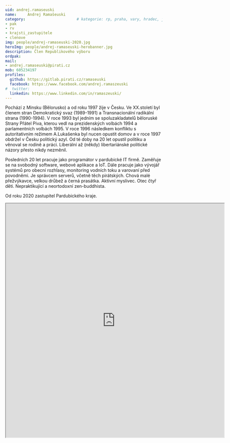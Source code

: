 ```yaml
---
uid: andrej.ramaseuski
name:     Andrej Ramašeuski
category:                 		# kategorie: rp, praha, vary, hradec, jmk, senat
- pak
- rv
- krajsti_zastupitele
- clenove
img: people/andrej-ramaseuski-2020.jpg
heroImg: people/andrej-ramaseuski-herobanner.jpg
description: Člen Republikového výboru
ordpak:
mail:
- andrej.ramaseuski@pirati.cz
mob: 605234197
profiles:
  github: https://gitlab.pirati.cz/ramaseuski
  facebook: https://www.facebook.com/andrej.ramaszeuski
#  twitter:
  linkedin: https://www.linkedin.com/in/ramaszeuski/
---
```

Pochází z Minsku (Bělorusko) a od roku 1997 žije v Česku. Ve XX.století byl členem stran Demokratický svaz (1989-1991) a Transnacionální radikální strana (1990-1994). V roce 1993 byl jedním se spoluzakladatelů běloruské Strany Přátel Piva, kterou vedl na prezidenských volbách 1994 a parlamentních volbách 1995. V roce 1996 následkem konfliktu s autoritativním režimem A.Lukašenka byl nucen opustit domov a v roce 1997 obdržel v Česku politický azyl. Od té doby na 20 let opustil politiku a věnoval se rodině a práci. Liberální až (někdy) libertariánské politické názory přesto nikdy nezměnil.

Posledních 20 let pracuje jako programátor v pardubické IT firmě. Zaměřuje se na svobodný software, webové aplikace a IoT. Dále pracuje jako vývojář systémů pro obecní rozhlasy, monitoring vodních toku a varovaní před povodněmi. Je správcem serverů, včetně těch pirátských. Chová malé přežvýkavce, velkou drůbež a černá prasátka. Aktivní myslivec. Otec čtyř děti. Nepraktikující a neortodoxní zen-buddhista.

Od roku 2020 zastupitel Pardubického kraje.

<iframe width="700" height="750" src="https://mrak.pirati.cz/apps/calendar/embed/ZAimXbmknYDoiWYW"></iframe>
